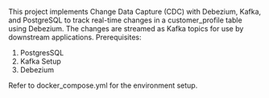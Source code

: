 This project implements Change Data Capture (CDC) with Debezium, Kafka, and PostgreSQL to track real-time changes in a customer_profile table using Debezium.
The changes are streamed as Kafka topics for use by downstream applications.
Prerequisites:
1. PostgresSQL
2. Kafka Setup
3. Debezium

Refer to docker_compose.yml for the environment setup.

